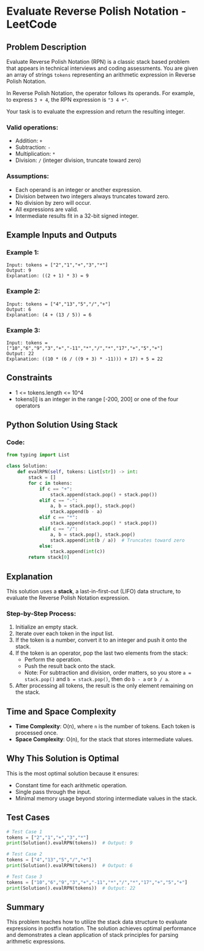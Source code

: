 # Evaluate Reverse Polish Notation - LeetCode

## Problem Description

Evaluate Reverse Polish Notation (RPN) is a classic stack based problem that appears in technical interviews and coding assessments. You are given an array of strings `tokens` representing an arithmetic expression in Reverse Polish Notation.

In Reverse Polish Notation, the operator follows its operands. For example, to express `3 + 4`, the RPN expression is `"3 4 +"`.

Your task is to evaluate the expression and return the resulting integer.

### Valid operations:
- Addition: `+`
- Subtraction: `-`
- Multiplication: `*`
- Division: `/` (integer division, truncate toward zero)

### Assumptions:
- Each operand is an integer or another expression.
- Division between two integers always truncates toward zero.
- No division by zero will occur.
- All expressions are valid.
- Intermediate results fit in a 32-bit signed integer.

## Example Inputs and Outputs

### Example 1:
```
Input: tokens = ["2","1","+","3","*"]
Output: 9
Explanation: ((2 + 1) * 3) = 9
```

### Example 2:
```
Input: tokens = ["4","13","5","/","+"]
Output: 6
Explanation: (4 + (13 / 5)) = 6
```

### Example 3:
```
Input: tokens = ["10","6","9","3","+","-11","*","/","*","17","+","5","+"]
Output: 22
Explanation: ((10 * (6 / ((9 + 3) * -11))) + 17) + 5 = 22
```

## Constraints
- 1 <= tokens.length <= 10^4
- tokens[i] is an integer in the range [-200, 200] or one of the four operators

## Python Solution Using Stack

### Code:
```python
from typing import List

class Solution:
    def evalRPN(self, tokens: List[str]) -> int:
        stack = []
        for c in tokens:
            if c == "+":
                stack.append(stack.pop() + stack.pop())
            elif c == "-":
                a, b = stack.pop(), stack.pop()
                stack.append(b - a)
            elif c == "*":
                stack.append(stack.pop() * stack.pop())
            elif c == "/":
                a, b = stack.pop(), stack.pop()
                stack.append(int(b / a))  # Truncates toward zero
            else:
                stack.append(int(c))
        return stack[0]
```

## Explanation
This solution uses a **stack**, a last-in-first-out (LIFO) data structure, to evaluate the Reverse Polish Notation expression.

### Step-by-Step Process:
1. Initialize an empty stack.
2. Iterate over each token in the input list.
3. If the token is a number, convert it to an integer and push it onto the stack.
4. If the token is an operator, pop the last two elements from the stack:
   - Perform the operation.
   - Push the result back onto the stack.
   - Note: For subtraction and division, order matters, so you store `a = stack.pop()` and `b = stack.pop()`, then do `b - a` or `b / a`.
5. After processing all tokens, the result is the only element remaining on the stack.

## Time and Space Complexity
- **Time Complexity**: O(n), where `n` is the number of tokens. Each token is processed once.
- **Space Complexity**: O(n), for the stack that stores intermediate values.

## Why This Solution is Optimal
This is the most optimal solution because it ensures:
- Constant time for each arithmetic operation.
- Single pass through the input.
- Minimal memory usage beyond storing intermediate values in the stack.

## Test Cases
```python
# Test Case 1
tokens = ["2","1","+","3","*"]
print(Solution().evalRPN(tokens))  # Output: 9

# Test Case 2
tokens = ["4","13","5","/","+"]
print(Solution().evalRPN(tokens))  # Output: 6

# Test Case 3
tokens = ["10","6","9","3","+","-11","*","/","*","17","+","5","+"]
print(Solution().evalRPN(tokens))  # Output: 22
```

## Summary
This problem teaches how to utilize the stack data structure to evaluate expressions in postfix notation. The solution achieves optimal performance and demonstrates a clean application of stack principles for parsing arithmetic expressions.

